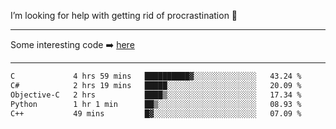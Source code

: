 I’m looking for help with getting rid of procrastination 🤔

-----

Some interesting code :arrow_right: [here](https://github.com/zhen8838/playground)

-----

<!--START_SECTION:waka-->

```txt
C             4 hrs 59 mins   ██████████▓░░░░░░░░░░░░░░   43.24 %
C#            2 hrs 19 mins   █████░░░░░░░░░░░░░░░░░░░░   20.09 %
Objective-C   2 hrs           ████▒░░░░░░░░░░░░░░░░░░░░   17.34 %
Python        1 hr 1 min      ██▒░░░░░░░░░░░░░░░░░░░░░░   08.93 %
C++           49 mins         █▓░░░░░░░░░░░░░░░░░░░░░░░   07.09 %
```

<!--END_SECTION:waka-->

<!--
**zhen8838/zhen8838** is a ✨ _special_ ✨ repository because its `README.md` (this file) appears on your GitHub profile.

Here are some ideas to get you started:

- 🔭 I’m currently working on ...
- 🌱 I’m currently learning ...
- 👯 I’m looking to collaborate on ...
 ...
- 💬 Ask me about ...
- 📫 How to reach me: ...
- 😄 Pronouns: ...
- ⚡ Fun fact: ...
-->
